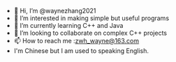 - 👋 Hi, I’m @waynezhang2021
- 👀 I’m interested in making simple but useful programs
- 🌱 I’m currently learning C++ and Java
- 💞️ I’m looking to collaborate on complex C++ projects
- 📫 How to reach me :zwh_wayne@163.com
- I'm Chinese but I am used to speaking English.

<!---
waynezhang2021/waynezhang2021 is a ✨ special ✨ repository because its `README.md` (this file) appears on your GitHub profile.
You can click the Preview link to take a look at your changes.
--->
